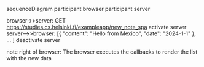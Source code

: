 sequenceDiagram
    participant browser
    participant server

browser->>server: GET https://studies.cs.helsinki.fi/exampleapp/new_note_spa
activate server
server-->>browser: [{ "content": "Hello from Mexico", "date": "2024-1-1" }, ... ]
deactivate server

note right of browser: The browser executes the callbacks to render the list with the new data